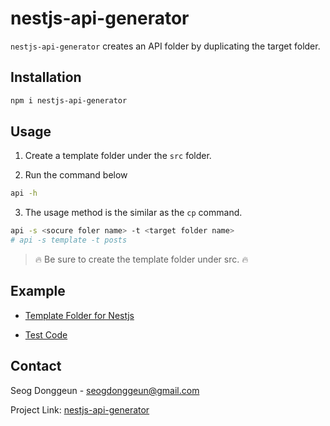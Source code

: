 # nestjs-api-generator

`nestjs-api-generator` creates an API folder by duplicating the target folder.

## Installation

```bash
npm i nestjs-api-generator
```

## Usage

1. Create a template folder under the `src` folder.

2. Run the command below

```bash
api -h
```

3. The usage method is the similar as the `cp` command.

```bash
api -s <socure foler name> -t <target folder name>
# api -s template -t posts
```

> 🔥 Be sure to create the template folder under src. 🔥

## Example

- [Template Folder for Nestjs](https://github.com/tjrehdrms123/nestjs-api-generator/tree/main/src/template)

- [Test Code](https://github.com/tjrehdrms123/nestjs-api-generator/tree/main/tests/base.spec.ts)

## Contact

Seog Donggeun - seogdonggeun@gmail.com

Project Link: [nestjs-api-generator](https://github.com/tjrehdrms123/nestjs-api-generator)
